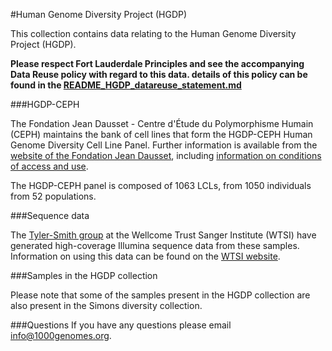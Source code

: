 #Human Genome Diversity Project (HGDP)

This collection contains data relating to the Human Genome Diversity Project (HGDP).

**Please respect Fort Lauderdale Principles and see the accompanying Data Reuse policy with regard to this data. details of this policy can be found in the [README_HGDP_datareuse_statement.md](https://github.com/igsr/1000Genomes_data_indexes/blob/master/data_collections/HGDP/README_HGDP_datareuse_statement.md)**

###HGDP-CEPH

The Fondation Jean Dausset - Centre d'Étude du Polymorphisme Humain (CEPH) maintains the bank of cell lines that form the HGDP-CEPH Human Genome Diversity Cell Line Panel. Further information is available from the [website of the Fondation Jean Dausset](http://www.cephb.fr/en/hgdp_panel.php), including [information on conditions of access and use](http://www.cephb.fr/en/hgdp_panel.php#conditionsacces).

The HGDP-CEPH panel is composed of 1063 LCLs, from 1050 individuals from 52 populations.

###Sequence data

The [Tyler-Smith group](http://www.sanger.ac.uk/science/groups/tyler-smith-group) at the Wellcome Trust Sanger Institute (WTSI) have generated high-coverage Illumina sequence data from these samples. Information on using this data can be found on the [WTSI website](http://www.sanger.ac.uk/datasharing/).

###Samples in the HGDP collection

Please note that some of the samples present in the HGDP collection are also present in the Simons diversity collection.

###Questions
If you have any questions please email info@1000genomes.org.
